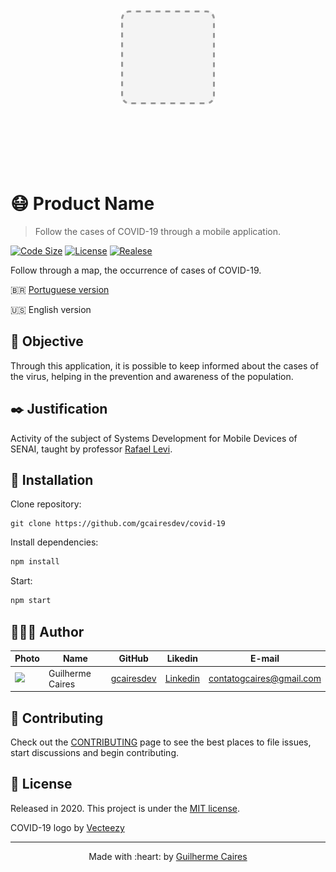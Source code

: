 <p align="center">
	<img src="../assets/icon.png" width="150px" style="margin: 100px 0;" />
</p>

# 😷 Product Name
> Follow the cases of COVID-19 through a mobile application.

[![Code Size][code-size]][code-url]
[![License][MIT-license]][MIT-url]
[![Realese][version]][version-url]

Follow through a map, the occurrence of cases of COVID-19.

🇧🇷 [Portuguese version](../README.md)

🇺🇸 English version

<p align="center">
    
</p>

## 🎯 Objective

Through this application, it is possible to keep informed about the cases of the virus, helping in the prevention and awareness of the population.

## ✒️ Justification

Activity of the subject of Systems Development for Mobile Devices of SENAI, taught by professor [Rafael Levi](https://github.com/rafaellevissa).

## 👷 Installation

Clone repository:

```git
git clone https://github.com/gcairesdev/covid-19
```

Install dependencies:

```sh
npm install
```

Start:

```sh
npm start
```

## 👨🏼‍💻 Author

Photo | Name | GitHub | Likedin | E-mail
---- | ---- | ------ | ------- | ------
<img src="https://avatars1.githubusercontent.com/u/54117888?s=460&u=aa7d6143c4e1fdab1ffa6e5fd5ebfe64572f2eae&v=4" width="100px"> | Guilherme Caires | [gcairesdev](https://github.com/gcairesdev) | [Linkedin](https://linkedin.com/in/guilherme-caires/) | contatogcaires@gmail.com

## 🤝 Contributing

Check out the [CONTRIBUTING](./CONTRIBUTING.md) page to see the best places to file issues, start discussions and begin contributing.

## 📃 License

Released in 2020.
This project is under the [MIT license](../LICENSE.md).

COVID-19 logo by <a href="https://www.vecteezy.com/vector-art/952558-coronavirus-pandemic-background" target="_blank">Vecteezy</a>

---

<p align="center">
    Made with :heart: by <a href="https://github.com/gcairesdev">Guilherme Caires</a>
</p>

<!-- Markdown link & img dfn's -->
[code-size]: https://img.shields.io/github/languages/code-size/gcairesdev/covid-19
[code-url]: https://github.com/gcairesdev/covid-19

[MIT-license]: https://img.shields.io/github/license/gcairesdev/covid-19
[MIT-url]: https://github.com/gcairesdev/covid-19/blob/master/LICENSE.md

[version]: https://img.shields.io/github/v/release/gcairesdev/covid-19?include_prereleases
[version-url]: https://github.com/gcairesdev/covid-19